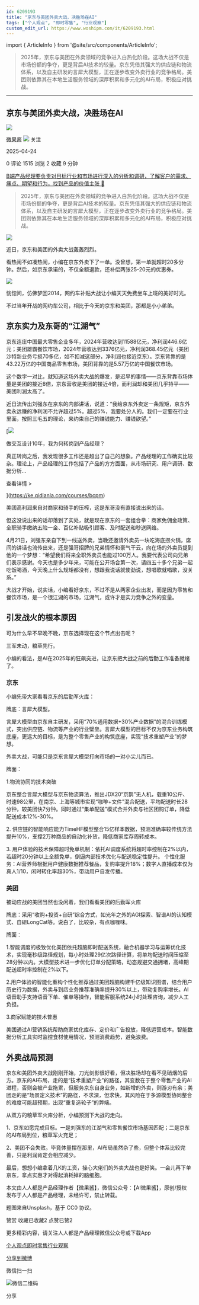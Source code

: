 ```yaml
---
id: 6209193
title: "京东与美团外卖大战，决胜场在AI"
tags: ["个人观点", "即时零售", "行业观察"]
custom_edit_url: https://www.woshipm.com/it/6209193.html
---
```

import { ArticleInfo } from '@site/src/components/ArticleInfo';

<ArticleInfo
    author="微果酱"
    authorLink="https://www.woshipm.com/u/1333161"
    published="2025-04-24"
    views={1515}
    comments={0}
    collects={2}
/>

> 2025年，京东与美团在外卖领域的竞争进入白热化阶段。这场大战不仅是市场份额的争夺，更是背后AI技术的较量。京东凭借其强大的供应链和物流体系，以及自主研发的言犀大模型，正在逐步改变外卖行业的竞争格局。美团则依靠其在本地生活服务领域的深厚积累和多元化的AI布局，积极应对挑战。

---

## 京东与美团外卖大战，决胜场在AI

[![](https://image.woshipm.com/wp-files/2021/09/94n7wWSdm3b859drCpCT.jpg!/both/72x72)](https://www.woshipm.com/u/1333161)

[微果酱](https://www.woshipm.com/u/1333161) ![](https://static.woshipm.com/tag/1122_1@2x.png) 关注

2025-04-24

0 评论 1515 浏览 2 收藏 9 分钟

[B端产品经理要负责对目标行业和市场进行深入的分析和调研，了解客户的需求、痛点、期望和行为，找到产品的价值主张 🔗](https://ke.qidianla.com/courses/bcpm)

> 2025年，京东与美团在外卖领域的竞争进入白热化阶段。这场大战不仅是市场份额的争夺，更是背后AI技术的较量。京东凭借其强大的供应链和物流体系，以及自主研发的言犀大模型，正在逐步改变外卖行业的竞争格局。美团则依靠其在本地生活服务领域的深厚积累和多元化的AI布局，积极应对挑战。

![](https://image.woshipm.com/2024/09/18/6f8a296e-75a3-11ef-9237-00163e142b65.png)

近日，京东和美团的外卖大战轰轰烈烈。

看热闹不如凑热闹，小编在京东外卖下了一单。没曾想，第一单就超时20多分钟。然后，如京东承诺的，不仅全额退款，还补偿两张25-20元的优惠券。

![](https://image.woshipm.com/2025/04/24/e5fb353c-2068-11f0-b1a0-00163e09d72f.png)

恍惚间，仿佛梦回2014，网约车补贴大战让小编天天免费坐车上班的美好时光。

不过当年开战的网约车公司，相比于今天的京东和美团，那都是小小弟弟。

## 京东实力及东哥的“江湖气”

京东连庄中国最大零售企业多年，2024年营收达到11588亿元，净利润446.6亿元；美团雄霸餐饮市场，2024年营收达到3376亿元，净利润368.45亿元（美团沙特新业务亏损70多亿，如不扣减这部分，净利润也接近京东）。京东背靠的是43.22万亿的中国商品零售市场，美团背靠的是5.57万亿的中国餐饮市场。

这个数字一对比，就知道这场外卖大战的爆发，是迟早的事情——京东背靠市场体量是美团的接近8倍，京东营收是美团的接近4倍，而利润却和美团几乎持平——美团利润太高了。

近日流传出刘强东在京东的内部讲话，说道：“我给京东外卖定一条规矩，京东外卖永远赚的净利润不允许超过5%。超过5%，我要处分人的。我们一定要在行业里面，按照三毛五的理论，来约束自己的赚钱能力、赚钱欲望。”

[![](https://image.woshipm.com/2023/08/02/769bf6f4-30e6-11ee-b3cb-00163e0b5ff3.png)

做交互设计10年，我为何转岗到产品经理？

真正转岗之后，我发现很多工作还是超出了自己的想象。产品经理的工作确实比较杂。理论上，产品经理的工作包括了产品的方方面面，从市场研究、用户调研、数据分析...

查看详情 >

](https://ke.qidianla.com/courses/bcpm)

美团高利润来自对商家和骑手的压榨，这是东哥没有直接说出来的话。

但这没说出来的话却落到了实处，就是现在京东的一套组合拳：商家免佣金政策、全职骑手缴纳五险一金、百亿补贴吸引顾客、及时配送和秒送网络。

4月21日，刘强东亲自下到一线送外卖，当晚还邀请外卖员一块吃海底捞火锅，席间的讲话也流传出来，还是强哥招牌的兄弟情怀和豪气干云，向在场的外卖员提到他的一个梦想：“希望我们将来全职外卖员也能过100万人。我要代表公司向兄弟们表示感谢。今天也是多少年来，可能在公开场合第一次，请四五十多个兄弟一起吃饭喝酒，今天晚上什么规矩都没有，想跟我说话就使劲说，想唱歌就唱歌，没关系。”

大战才开始，说实话，小编看好京东，不过不是从两家企业出发，而是因为零售和餐饮市场，是一个很江湖的市场，江湖气，或许才是实力竞争之外的变量。

## 引发战火的根本原因

可为什么早不早晚不晚，京东选择现在这个节点出击呢？

三军未动，粮草先行。

小编的看法，是AI在2025年的狂飙突进，让京东把大战之前的后勤工作准备就绪了。

### 京东

小编先带大家看看京东的后勤军火库：

牌底：言犀大模型。

言犀大模型由京东自主研发，采用“70%通用数据+30%产业数据”的混合训练模式，突出供应链、物流等产业的行业壁垒。言犀大模型的目标不仅为京东业务构筑底座，更远大的目标，是为整个零售产业的构筑底座，实现“技术重塑产业”的梦想。

外卖大战，可能只是京东言犀大模型打向市场的一对小尖儿而已。

牌面：

1.物流协同的技术突破

京东整合言犀大模型与京东物流算法，推出JDX20“京鹊”无人机，载重10公斤、时速98公里，在南京、上海等城市实现“咖啡+文件”混合配送，平均配送时长28分钟，较美团快7分钟。同时通过“集单配送”模式合并外卖与社区团购订单，降低配送成本12%-30%。

2\. 供应链的智能响应能力TimeHF模型整合15亿样本数据，预测准确率较传统方法提升10%，支撑2万种商品的自动化补货，降低商家库存周转成本。

3\. 用户体验的技术保障超时免单机制：依托AI调度系统将超时率控制在2%以内，若超时20分钟以上全额免单，倒逼内部技术优化与配送稳定性提升。 个性化服务：AI营养师根据用户健康数据推荐餐品，复购率提升18%；数字人直播成本仅为真人1/10，闲时转化率超30%，带动用户自发传播。

### 美团

被动应战的美团当然也没闲着，我们看看美团的后勤军火库

牌底：采用“收购+投资+自研”综合方式，如光年之外的AGI探索、智谱AI的认知模式、自研LongCat等。说白了，比较杂，有点咖喱味。

牌面：

1.智能调度的极致优化美团依托超脑即时配送系统，融合机器学习与运筹优化技术，实现毫秒级路径规划，每小时处理29亿次路径计算，将单均配送时间压缩至28分钟以内。大模型技术进一步优化订单分配策略，动态规避交通拥堵，高峰期配送超时率控制在2%以下。

2.用户体验的智能化重构个性化推荐通过美团超脑构建千亿级知识图谱，结合用户历史行为数据，外卖与到店业务推荐准确率提升30%以上，带动复购率增长。AI语音助手支持语音下单、催单等操作，智能客服系统24小时处理咨询，减少人工负担。

3.商家赋能的技术普惠

美团通过AI营销系统帮助商家优化库存、定价和广告投放，降低运营成本。智能数据分析工具实时监控食材使用情况，预测消费趋势，避免浪费。

## 外卖战局预测

京东和美团外卖大战刚刚开始，刀光剑影很好看，但决胜场却在看不见硝烟的后方。京东的AI布局，走的是“技术重塑产业”的路径，其变数在于整个零售产业的AI进程，否则会被产业拖累，但服务京东自身业务，如新增的外卖，则游刃有余；美团走的是“场景定义技术”的路径，不求深，但求快，其风险在于多源模型协同整合的难度可能超预期，出现“重复造轮子”的弊端。

从双方的粮草军火库分析，小编预测下大战的走向。

1、京东如愿完成目标。一是刘强东的江湖气和零售餐饮市场基因匹配；二是京东的AI布局到位，粮草军火充足；

2、美团不会失败。毕竟体量摆在那里，AI布局虽然杂了些，但整个体系比较完善，只是利润肯定会相应减少。

最后，想想小编拿着几K的工资，操心大佬们的外卖大战也是好笑。一会儿再下单京东，拿点实惠才对得起消耗掉的脑细胞。

本文由人人都是产品经理作者【微果酱】，微信公众号：【AI微果酱】，原创/授权 发布于人人都是产品经理，未经许可，禁止转载。

题图来自Unsplash，基于 CC0 协议。

赞赏 收藏已收藏2 点赞已赞2

更多精彩内容，请关注人人都是产品经理微信公众号或下载App

[个人观点](https://www.woshipm.com/tag/%e4%b8%aa%e4%ba%ba%e8%a7%82%e7%82%b9)[即时零售](https://www.woshipm.com/tag/%e5%8d%b3%e6%97%b6%e9%9b%b6%e5%94%ae)[行业观察](https://www.woshipm.com/tag/%e8%a1%8c%e4%b8%9a%e8%a7%82%e5%af%9f)

[分享到微博](https://service.weibo.com/share/share.php?appkey=2775287854&title=京东与美团外卖大战，决胜场在AI&url=https://www.woshipm.com/it/6209193.html&pic=https://image.woshipm.com/2024/09/18/6f8a296e-75a3-11ef-9237-00163e142b65.png)

微信扫一扫

![微信二维码](https://api.pwmqr.com/qrcode/create/?url=https://www.woshipm.com/it/6209193.html)

分享